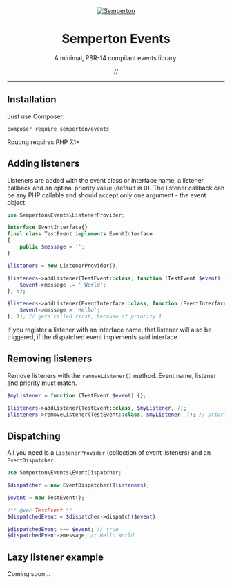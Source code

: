 <div align="center">
<a href="https://github.com/semperton">
<img src="https://avatars0.githubusercontent.com/u/76976189?s=140" alt="Semperton">
</a>
<h1>Semperton Events</h1>
<p>A minimal, PSR-14 compilant events library.</p>
//
</div>

<hr>

## Installation

Just use Composer:

```
composer require semperton/events
```
Routing requires PHP 7.1+

## Adding listeners

Listeners are added with the event class or interface name, a listener callback and an optinal priority value (default is 0). The listener callback can be any PHP callable and should accept only one argument - the event object.
```php
use Semperton\Events\ListenerProvider;

interface EventInterface{}
final class TestEvent implements EventInterface
{
	public $message = '';
}

$listeners = new ListenerProvider();

$listeners->addListener(TestEvent::class, function (TestEvent $event) {
	$event->message .= ' World';
}, 5);

$listeners->addListener(EventInterface::class, function (EventInterface $event) {
	$event->message = 'Hello';
}, 1); // gets called first, because of priority 1
```
If you register a listener with an interface name, that listener will also be triggered, if the dispatched event implements said interface.

## Removing listeners

Remove listeners with the ```removeListener()``` method. Event name, listener and priority must match.
```php
$myListener = function (TestEvent $event) {};

$listeners->addListener(TestEvent::class, $myListener, 7);
$listeners->removeListener(TestEvent::class, $myListener, 7); // priority must match
```

## Dispatching

All you need is a ```ListenerProvider``` (collection of event listeners) and an ```EventDispatcher```.
```php
use Semperton\Events\EventDispatcher;

$dispatcher = new EventDispatcher($listeners);

$event = new TestEvent();

/** @var TestEvent */
$dispatchedEvent = $dispatcher->dispatch($event);

$dispatchedEvent === $event; // true
$dispatchedEvent->message; // Hello World

```

## Lazy listener example

Coming soon...
```php
	
```